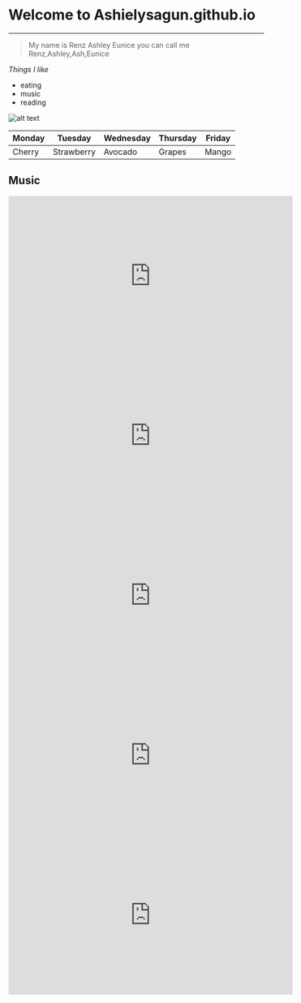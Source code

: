 # Welcome to Ashielysagun.github.io
---
>My name is Renz Ashley Eunice
you can call me Renz,Ashley,Ash,Eunice

*Things I like*
- eating
- music
- reading


![alt text](https://i.pinimg.com/originals/c3/e9/93/c3e993225e1a9437ed8ef53f9149f6f2.jpg)


| Monday | Tuesday | Wednesday | Thursday | Friday |
|--------|---------|-----------|----------|--------|
|Cherry|Strawberry |Avocado|Grapes| Mango | 

## Music
<iframe width="560" height="315" src="https://www.youtube.com/embed/S3wytd6ZbXc" title="YouTube video player" frameborder="0" allow="accelerometer; autoplay; clipboard-write; encrypted-media; gyroscope; picture-in-picture" allowfullscreen></iframe>

<iframe width="560" height="315" src="https://www.youtube.com/embed/DlexmDDSDZ0" title="YouTube video player" frameborder="0" allow="accelerometer; autoplay; clipboard-write; encrypted-media; gyroscope; picture-in-picture" allowfullscreen></iframe>

<iframe width="560" height="315" src="https://www.youtube.com/embed/uD8d1KrDQcY" title="YouTube video player" frameborder="0" allow="accelerometer; autoplay; clipboard-write; encrypted-media; gyroscope; picture-in-picture" allowfullscreen></iframe>

<iframe width="560" height="315" src="https://www.youtube.com/embed/eLQMGYHVJ_I" title="YouTube video player" frameborder="0" allow="accelerometer; autoplay; clipboard-write; encrypted-media; gyroscope; picture-in-picture" allowfullscreen></iframe>

<iframe width="560" height="315" src="https://www.youtube.com/embed/SctrVF37GAQ" title="YouTube video player" frameborder="0" allow="accelerometer; autoplay; clipboard-write; encrypted-media; gyroscope; picture-in-picture" allowfullscreen></iframe>

